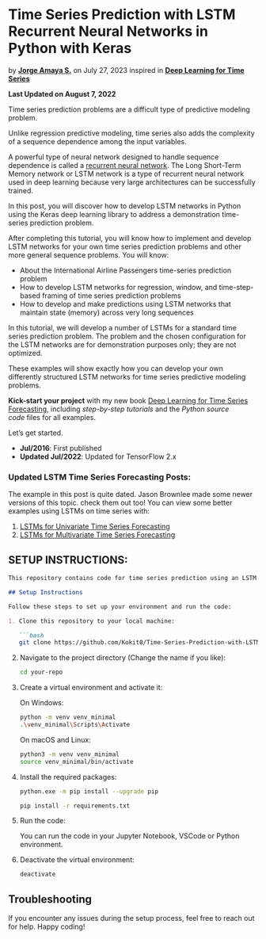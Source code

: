 ﻿# Time Series Prediction with LSTM Recurrent Neural Networks in Python with Keras


by **[Jorge Amaya S.](https://www.linkedin.com/in/jorge-amaya-soto)** on July 27, 2023 inspired in **[Deep Learning for Time Series](https://machinelearningmastery.com/category/deep-learning-time-series/)**

**Last Updated on August 7, 2022**

Time series prediction problems are a difficult type of predictive modeling problem.

Unlike regression predictive modeling, time series also adds the complexity of a sequence dependence among the input variables.

A powerful type of neural network designed to handle sequence dependence is called a [recurrent neural network](https://machinelearningmastery.com/crash-course-recurrent-neural-networks-deep-learning/). The Long Short-Term Memory network or LSTM network is a type of recurrent neural network used in deep learning because very large architectures can be successfully trained.

In this post, you will discover how to develop LSTM networks in Python using the Keras deep learning library to address a demonstration time-series prediction problem.

After completing this tutorial, you will know how to implement and develop LSTM networks for your own time series prediction problems and other more general sequence problems. You will know:

- About the International Airline Passengers time-series prediction problem
- How to develop LSTM networks for regression, window, and time-step-based framing of time series prediction problems
- How to develop and make predictions using LSTM networks that maintain state (memory) across very long sequences

In this tutorial, we will develop a number of LSTMs for a standard time series prediction problem. The problem and the chosen configuration for the LSTM networks are for demonstration purposes only; they are not optimized.

These examples will show exactly how you can develop your own differently structured LSTM networks for time series predictive modeling problems.

**Kick-start your project** with my new book [Deep Learning for Time Series Forecasting](https://machinelearningmastery.com/deep-learning-for-time-series-forecasting/), including *step-by-step tutorials* and the *Python source code* files for all examples.

Let’s get started.

- **Jul/2016**: First published
- **Updated Jul/2022**: Updated for TensorFlow 2.x

### **Updated LSTM Time Series Forecasting Posts:**

The example in this post is quite dated. Jason Brownlee made some newer versions of this topic. check them out too! You can view some better examples using LSTMs on time series with:

1. [LSTMs for Univariate Time Series Forecasting](https://machinelearningmastery.com/time-series-forecasting-long-short-term-memory-network-python/)
2. [LSTMs for Multivariate Time Series Forecasting](https://machinelearningmastery.com/multivariate-time-series-forecasting-lstms-keras/)

## SETUP INSTRUCTIONS:

```markdown
This repository contains code for time series prediction using an LSTM neural network. The code requires the following libraries: pandas, numpy, matplotlib, scikit-learn, tensorflow, Seaborn, and keras.

## Setup Instructions

Follow these steps to set up your environment and run the code:

1. Clone this repository to your local machine:

   ```bash
   git clone https://github.com/Kokit0/Time-Series-Prediction-with-LSTM-Recurrent-Neural-Networks-in-Python-with-Keras
   ```

2. Navigate to the project directory (Change the name if you like):

   ```bash
   cd your-repo
   ```

3. Create a virtual environment and activate it:

   On Windows:

   ```bash
   python -m venv venv_minimal
   .\venv_minimal\Scripts\Activate
   ```

   On macOS and Linux:

   ```bash
   python3 -m venv venv_minimal
   source venv_minimal/bin/activate
   ```

4. Install the required packages:

   ```bash
   python.exe -m pip install --upgrade pip
   
   pip install -r requirements.txt
   ```

5. Run the code:

   You can run the code in your Jupyter Notebook, VSCode or Python environment.

6. Deactivate the virtual environment:

   ```bash
   deactivate
   ```

## Troubleshooting

If you encounter any issues during the setup process, feel free to reach out for help. Happy coding!
```
